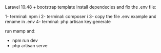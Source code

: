 Laravel 10.48 + bootstrap template
Install dependecies and fix the .env file:

1- terminal: npm i
2- terminal: composer i
3- copy the file .env.example and rename in .env
4- terminal: php artisan key:generate


run mamp and:
- npm run dev
- php artisan serve